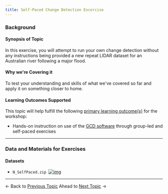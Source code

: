 ```yaml
---
title: Self-Paced Change Detection Excercise
---
```


### Background

#### Synopsis of Topic

In this exercise, you will attempt to run your own change detection without any instructions being provided a new repeat LIDAR dataset for an Australian river following a major flood. 

#### Why we're Covering it

To test your understanding and skills of what we've covered so far and apply it on something closer to home.

#### Learning Outcomes Supported

This topic will help fulfill the following [primary learning outcome(s)](http://gcdworkshop.joewheaton.org/syllabus/primary-learning-outcomes) for the workshop:

- Hands-on instruction on use of the [GCD software](http://www.joewheaton.org/Home/research/software/GCD) through group-led and self-paced exercises

------

### Data and Materials for Exercises

#### Datasets

- `N_SelfPaced.zip `[![img](http://gcdworkshop.joewheaton.org/_/rsrc/1422838113860/workshop-topics/versions/1-day-workshop/n-self-paced-change-detection-excercise/winzip_icon_16.gif)](http://gcdworkshop.joewheaton.org/workshop-topics/versions/1-day-workshop/n-self-paced-change-detection-excercise/winzip_icon_16.gif?attredirects=0)

------

← Back to [Previous Topic](http://gcdworkshop.joewheaton.org/workshop-topics/versions/1-day-workshop/m-interpreting-outputs-of-gcd)                Ahead to [Next Topic](http://gcdworkshop.joewheaton.org/workshop-topics/versions/1-day-workshop/o-recap-of-workshop) →